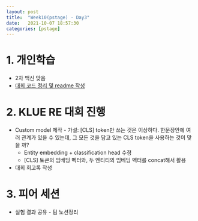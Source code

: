 ```yaml
---
layout: post
title:  "Week10(pstage) - Day3"
date:   2021-10-07 18:57:30
categories: [pstage]
---
```


# 1. 개인학습
* 2차 백신 맞음
* [대회 코드 정리 및 readme 작성](https://github.com/KyungHyunLim/KLUE-Relation-Extraction)

# 2. KLUE RE 대회 진행
* Custom model 제작 - 가설: [CLS] token만 쓰는 것은 이상하다. 한문장안에 여러 관계가 있을 수 있는데, 그 모든 것을 담고 있는 CLS token을 사용하는 것이 맞을 까?
    * Entity embedding + classification head 수정
    * [CLS] 토큰의 임베딩 벡터와, 두 엔티티의 임베딩 벡터를 concat해서 활용
* 대회 회고록 작성

# 3. 피어 세션
* 실험 결과 공유 - 팀 노션정리